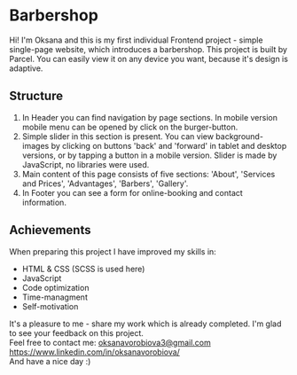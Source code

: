 # Barbershop

Hi! I'm Oksana and this is my first individual Frontend project - simple single-page website, which introduces a barbershop. 
This project is built by Parcel. You can easily view it on any device you want, because it's design is adaptive.

## Structure

1. In Header you can find navigation by page sections. 
   In mobile version mobile menu can be opened by click on the burger-button.   
2. Simple slider in this section is present. You can view background-images by clicking on buttons 'back' and 'forward' in tablet and desktop versions, 
   or by tapping a button in a mobile version. Slider is made by JavaScript, no libraries were used.
3. Main content of this page consists of five sections: 'About', 'Services and Prices', 'Advantages', 'Barbers', 'Gallery'.
4. In Footer you can see a form for online-booking and contact information.

## Achievements

When preparing this project I have improved my skills in:
- HTML & CSS (SCSS is used here)
- JavaScript
- Code optimization
- Time-managment
- Self-motivation

It's a pleasure to me - share my work which is already completed. I'm glad to see your feedback on this project. <br>
Feel free to contact me: oksanavorobiova3@gmail.com <br>
                         https://www.linkedin.com/in/oksanavorobiova/ <br>
And have a nice day :)
